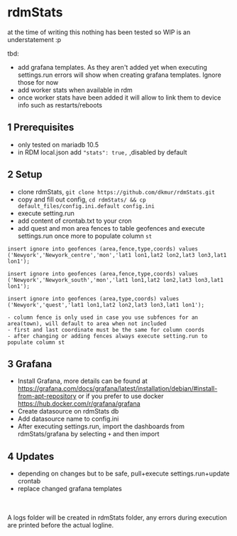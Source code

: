 # rdmStats

at the time of writing this nothing has been tested so WIP is an understatement :p

tbd:
- add grafana templates. As they aren't added yet when executing settings.run errors will show when creating grafana templates. Ignore those for now
- add worker stats when available in rdm
- once worker stats have been added it will allow to link them to device info such as restarts/reboots

## 1 Prerequisites
- only tested on mariadb 10.5
- in RDM local.json add `"stats": true,` ,disabled by default

## 2 Setup
- clone rdmStats, `git clone https://github.com/dkmur/rdmStats.git`
- copy and fill out config, `cd rdmStats/ && cp default_files/config.ini.default config.ini`
- execute setting.run
- add content of crontab.txt to your cron
- add quest and mon area fences to table geofences and execute settings.run once more to populate column `st`
```
insert ignore into geofences (area,fence,type,coords) values
('Newyork','Newyork_centre','mon','lat1 lon1,lat2 lon2,lat3 lon3,lat1 lon1');

insert ignore into geofences (area,fence,type,coords) values
('Newyork','Newyork_south','mon','lat1 lon1,lat2 lon2,lat3 lon3,lat1 lon1');

insert ignore into geofences (area,type,coords) values
('Newyork','quest','lat1 lon1,lat2 lon2,lat3 lon3,lat1 lon1');

- column fence is only used in case you use subfences for an area(town), will default to area when not included
- first and last coordinate must be the same for column coords
- after changing or adding fences always execute setting.run to populate column st
```

## 3 Grafana
- Install Grafana, more details can be found at https://grafana.com/docs/grafana/latest/installation/debian/#install-from-apt-repository or if you prefer to use docker <https://hub.docker.com/r/grafana/grafana>
- Create datasource on rdmStats db
- Add datasource name to config.ini
- After executing settings.run, import the dashboards from rdmStats/grafana by selecting ``+`` and then import


## 4 Updates
- depending on changes but to be safe, pull+execute settings.run+update crontab
- replace changed grafana templates
<BR>
<BR>
A logs folder will be created in rdmStats folder, any errors during execution are printed before the actual logline.

